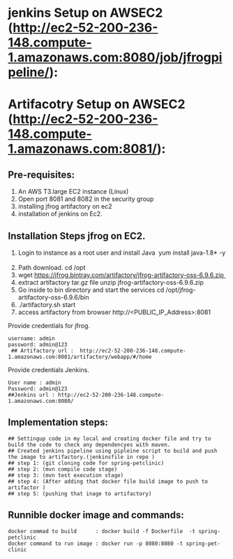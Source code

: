 
# jenkins Setup on AWSEC2 (http://ec2-52-200-236-148.compute-1.amazonaws.com:8080/job/jfrogpipeline/):
# Artifacotry Setup on AWSEC2 (http://ec2-52-200-236-148.compute-1.amazonaws.com:8081/):

## Pre-requisites:
1. An AWS T3.large EC2 instance (Linux)
2. Open port 8081 and 8082 in the security group
3. installing jfrog artifactory on ec2
4. installation of jenkins on Ec2.

## Installation Steps jfrog on EC2.
1. Login to instance as a root user and install Java  yum install java-1.8* -y  
2. Path download. cd /opt 
3. wget https://jfrog.bintray.com/artifactory/jfrog-artifactory-oss-6.9.6.zip 
4. extract artifactory tar.gz file unzip jfrog-artifactory-oss-6.9.6.zip 
5. Go inside to bin directory and start the services cd /opt/jfrog-artifactory-oss-6.9.6/bin
6. ./artifactory.sh start 
7. access artifactory from browser http://<PUBLIC_IP_Address>:8081  

Provide credentials for jfrog. 
```
username: admin
password: admin@123
 ## Artifactory url :  http://ec2-52-200-236-148.compute-1.amazonaws.com:8081/artifactory/webapp/#/home 
```
 
Provide credentials Jenkins.
```
User name : admin
Password: admin@123
##Jenkins url : http://ec2-52-200-236-148.compute-1.amazonaws.com:8080/
```
## Implementation steps:

```
## Settingup code in my local and creating docker file and try to build the code to check any dependencyes with maven.
## Created jenkins pipeline using pipleine script to build and push the image to artifactory.(jenkinsfile in repo )
## step 1: (git cloning code for spring-petclinic)
## step 2: (mvn compile code stage)
## step 3: (mvn test execution stage)
## step 4: (After adding that docker file build image to push to artifactor )
## step 5: (pushing that inage to artifactory)
```

## Runnible docker image and commands: 
```
docker commad to build      : docker build -f Dockerfile  -t spring-petclinic
docker command to run image : docker run -p 8080:8080 -t spring-pet-clinic

```

